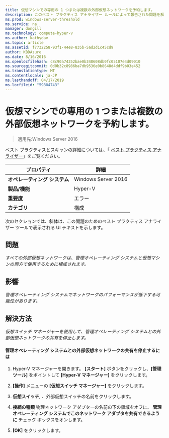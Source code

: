 ```yaml
---
title: 仮想マシンでの専用の 1 つまたは複数の外部仮想ネットワークを予約します。
description: このベスト プラクティス アナライザー ルールによって報告された問題を解決する方法を説明します。
ms.prod: windows-server-threshold
ms.service: na
manager: dongill
ms.technology: compute-hyper-v
ms.author: kathydav
ms.topic: article
ms.assetid: f7732258-93f1-44e8-835b-5ad2d1c45cd9
author: KBDAzure
ms.date: 8/16/2016
ms.openlocfilehash: c8c90a74352bae0b348608db0fc05107e4d09010
ms.sourcegitcommit: 0d0b32c8986ba7db9536e0b8648d4ddf9b03e452
ms.translationtype: MT
ms.contentlocale: ja-JP
ms.lasthandoff: 04/17/2019
ms.locfileid: "59884743"
---
```

# <a name="reserve-one-or-more-external-virtual-networks-for-exclusive-use-by-virtual-machines"></a>仮想マシンでの専用の 1 つまたは複数の外部仮想ネットワークを予約します。

>適用先:Windows Server 2016

ベスト プラクティスとスキャンの詳細については、「 [ベスト プラクティス アナライザー](https://go.microsoft.com/fwlink/?LinkId=122786)」をご覧ください。  
  
|プロパティ|詳細|  
|-|-|  
|**オペレーティング システム**|Windows Server 2016|  
|**製品/機能**|Hyper-V|  
|**重要度**|エラー|  
|**カテゴリ**|構成|  
  
次のセクションでは、斜体は、この問題のためのベスト プラクティス アナライザー ツールで表示される UI テキストを示します。  
  
## <a name="issue"></a>問題  
  
*すべての外部仮想ネットワークは、管理オペレーティング システムと仮想マシンの両方で使用するために構成されます。*  
  
## <a name="impact"></a>影響  
  
*管理オペレーティング システムでネットワークのパフォーマンスが低下する可能性があります。*  
  
## <a name="resolution"></a>解決方法  
  
*仮想スイッチ マネージャーを使用して、管理オペレーティング システムとの外部仮想ネットワークの共有を停止します。*  
  
#### <a name="to-stop-sharing-the-external-virtual-network-with-the-management-operating-system"></a>管理オペレーティング システムとの外部仮想ネットワークの共有を停止するには  
  
1.  Hyper-V マネージャーを開きます。 **[スタート]** ボタンをクリックし、**[管理ツール]** をポイントして **[Hyper-V マネージャー]** をクリックします。  
  
2.  **[操作]** メニューの **[仮想スイッチ マネージャー]** をクリックします。  
  
3.  **仮想スイッチ**, 、外部仮想スイッチの名前をクリックします。  
  
4.  **接続の種類** 物理ネットワーク アダプターの名前の下の領域をオフに、 **管理オペレーティング システムでこのネットワーク アダプタを共有できるように** チェック ボックスをオンします。  
  
5.  **[OK]** をクリックします。  
  


